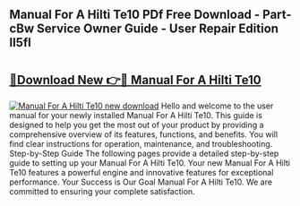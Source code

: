 ## Manual For A Hilti Te10 PDf Free Download - Part-cBw Service Owner Guide - User Repair Edition lI5fl

# <h2><a href="http://bc52556.oget.top/?id=Manual+For+A+Hilti+Te10">🔗Download New 👉🔴 Manual For A Hilti Te10</a></h2>

[![Manual For A Hilti Te10 new download](https://i.imgur.com/5g1atiW.png)](http://bc52556.oget.top/?id=Manual+For+A+Hilti+Te10)
Hello and welcome to the user manual for your newly installed Manual For A Hilti Te10. This guide is designed to help you get the most out of your product by providing a comprehensive overview of its features, functions, and benefits. You will find clear instructions for operation, maintenance, and troubleshooting. Step-by-Step Guide The following pages provide a detailed step-by-step guide to setting up your Manual For A Hilti Te10. Your new Manual For A Hilti Te10 features a powerful engine and innovative features for exceptional performance. Your Success is Our Goal Manual For A Hilti Te10. We are committed to ensuring your complete satisfaction.
